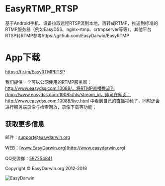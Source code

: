 # EasyRTMP_RTSP
基于Android手机、设备拉取远程RTSP流到本地，再转成RTMP，推送到标准的RTMP服务器（例如EasyDSS、nginx-rtmp、crtmpserver等等）。其他平台RTSP转RTMP参考https://github.com/EasyDarwin/EasyRTMP

# App下载
https://fir.im/EasyRTMPRTSP

我们提供一个可以公网使用的RTMP服务器：http://www.easydss.com:10088/，将RTMP直播推流到rtmp://www.easydss.com:10085/hls/stream_id，即可在网页：http://www.easydss.com:10088/live.html 中看到自己的直播视频了，同时还会进行服务端录像与检索回放，录像下载等功能；

## 获取更多信息 ##

邮件：[support@easydarwin.org](mailto:support@easydarwin.org) 

WEB：[www.EasyDarwin.org](http://www.easydarwin.org)

QQ交流群：[587254841](https://jq.qq.com/?_wv=1027&k=4ASE72a)

Copyright &copy; EasyDarwin.org 2012-2018

![EasyDarwin](http://www.easydarwin.org/skin/easydarwin/images/wx_qrcode.jpg)
